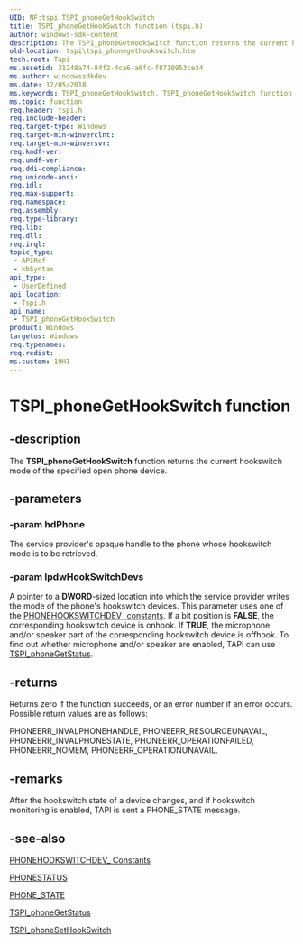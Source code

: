 ```yaml
---
UID: NF:tspi.TSPI_phoneGetHookSwitch
title: TSPI_phoneGetHookSwitch function (tspi.h)
author: windows-sdk-content
description: The TSPI_phoneGetHookSwitch function returns the current hookswitch mode of the specified open phone device.
old-location: tspi\tspi_phonegethookswitch.htm
tech.root: Tapi
ms.assetid: 31248a74-84f2-4ca6-a6fc-f8710953ce34
ms.author: windowssdkdev
ms.date: 12/05/2018
ms.keywords: TSPI_phoneGetHookSwitch, TSPI_phoneGetHookSwitch function [TAPI 2.2], _tspi_tspi_phonegethookswitch, tspi.tspi_phonegethookswitch, tspi/TSPI_phoneGetHookSwitch
ms.topic: function
req.header: tspi.h
req.include-header: 
req.target-type: Windows
req.target-min-winverclnt: 
req.target-min-winversvr: 
req.kmdf-ver: 
req.umdf-ver: 
req.ddi-compliance: 
req.unicode-ansi: 
req.idl: 
req.max-support: 
req.namespace: 
req.assembly: 
req.type-library: 
req.lib: 
req.dll: 
req.irql: 
topic_type:
 - APIRef
 - kbSyntax
api_type:
 - UserDefined
api_location:
 - Tspi.h
api_name:
 - TSPI_phoneGetHookSwitch
product: Windows
targetos: Windows
req.typenames: 
req.redist: 
ms.custom: 19H1
---
```


# TSPI_phoneGetHookSwitch function


## -description


The 
<b>TSPI_phoneGetHookSwitch</b> function returns the current hookswitch mode of the specified open phone device.


## -parameters




### -param hdPhone

The service provider's opaque handle to the phone whose hookswitch mode is to be retrieved.


### -param lpdwHookSwitchDevs

A pointer to a <b>DWORD</b>-sized location into which the service provider writes the mode of the phone's hookswitch devices. This parameter uses one of the 
<a href="https://msdn.microsoft.com/b3272a75-87b0-4afc-b2e2-2d65e4b49300">PHONEHOOKSWITCHDEV_ constants</a>. If a bit position is <b>FALSE</b>, the corresponding hookswitch device is onhook. If <b>TRUE</b>, the microphone and/or speaker part of the corresponding hookswitch device is offhook. To find out whether microphone and/or speaker are enabled, TAPI can use 
<a href="https://msdn.microsoft.com/92cf7299-2e1f-42ce-abf7-2824d993bd59">TSPI_phoneGetStatus</a>.


## -returns



Returns zero if the function succeeds, or an error number if an error occurs. Possible return values are as follows:

PHONEERR_INVALPHONEHANDLE, PHONEERR_RESOURCEUNAVAIL, PHONEERR_INVALPHONESTATE, PHONEERR_OPERATIONFAILED, PHONEERR_NOMEM, PHONEERR_OPERATIONUNAVAIL.




## -remarks



After the hookswitch state of a device changes, and if hookswitch monitoring is enabled, TAPI is sent a PHONE_STATE message.




## -see-also




<a href="https://msdn.microsoft.com/b3272a75-87b0-4afc-b2e2-2d65e4b49300">PHONEHOOKSWITCHDEV_ Constants</a>



<a href="https://msdn.microsoft.com/798a6c57-d3d3-4924-a925-059de350d18e">PHONESTATUS</a>



<a href="https://msdn.microsoft.com/4772e24c-cafb-4fda-8243-5117c9a73753">PHONE_STATE</a>



<a href="https://msdn.microsoft.com/92cf7299-2e1f-42ce-abf7-2824d993bd59">TSPI_phoneGetStatus</a>



<a href="https://msdn.microsoft.com/e0cfe1b7-9904-4baf-8801-43bc1a5d05d8">TSPI_phoneSetHookSwitch</a>
 

 

